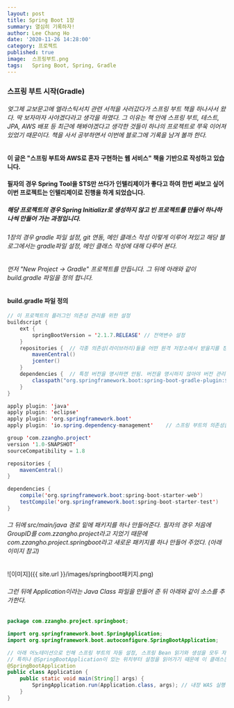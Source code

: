 ```yaml
---
layout: post
title: Spring Boot 1장
summary: 열심히 기록하자!
author: Lee Chang Ho
date: '2020-11-26 14:28:00'
category: 프로젝트
published: true
image:  스프링부트.png
tags:   Spring Boot, Spring, Gradle
---
```


### 스프링 부트 시작(Gradle)  

###### 엊그제 교보문고에 엘라스틱서치 관련 서적을 사러갔다가 스프링 부트 책을 하나사서 왔다. 딱 보자마자 사야겠다라고 생각을 하였다. 그 이유는 책 안에 스프링 부트, 테스트, JPA, AWS 배포 등 최근에 해봐야겠다고 생각한 것들이 하나의 프로젝트로 쭈욱 이어져 있었기 때문이다. 책을 사서 공부하면서 이번에 블로그에 기록을 남겨 볼까 한다.

#### 이 글은 "스프링 부트와 AWS로 혼자 구현하는 웹 서비스" 책을 기반으로 작성하고 있습니다.  
#### 필자의 경우 Spring Tool을 STS만 쓰다가 인텔리제이가 좋다고 하여 한번 써보고 싶어 이번 프로젝트는 인텔리제이로 진행을 하게 되었습니다.  

##### 해당 프로젝트의 경우 Spring Initializr로 생성하지 않고 빈 프로젝트를 만들어 하나하나씩 만들어 가는 과정입니다.  

###### 1장의 경우 gradle 파일 설정, git 연동, 메인 클래스 작성 이렇게 이루어 져있고 해당 블로그에서는 gradle파일 설정, 메인 클래스 작성에 대해 다루어 본다.  
###### 먼저 "New Project -> Gradle" 프로젝트를 만듭니다. 그 뒤에 아래와 같이 build.gradle 파일을 정의 합니다.  

#### build.gradle 파일 정의
```java
// 이 프로젝트의 플러그인 의존성 관리를 위한 설정
buildscript {
    ext {
        springBootVersion = '2.1.7.RELEASE' // 전역변수 설정
    }
    repositories {  // 각종 의존성(라이브러리)들을 어떤 원격 저장소에서 받을지를 정함.
        mavenCentral()
        jcenter()
    }
    dependencies {  // 특정 버전을 명시하면 안됨. 버전을 명시하지 않아야 버전 관리가 한 곳에 집중되고, 버전 충돌 문제도 해결됨
        classpath("org.springframework.boot:spring-boot-gradle-plugin:${springBootVersion}")
    }
}

apply plugin: 'java'
apply plugin: 'eclipse'
apply plugin: 'org.springframework.boot'
apply plugin: 'io.spring.dependency-management'    // 스프링 부트의 의존성들을 관리해 주는 플러그인(필수)

group 'com.zzangho.project'
version '1.0-SNAPSHOT'
sourceCompatibility = 1.8

repositories {
    mavenCentral()
}

dependencies {
    compile('org.springframework.boot:spring-boot-starter-web')
    testCompile('org.springframework.boot:spring-boot-starter-test')
}

```

###### 그 뒤에 src/main/java 경로 밑에 패키지를 하나 만들어준다. 필자의 경우 처음에 GroupID를 com.zzangho.project라고 지었기 때문에 com.zzangho.project.springboot라고 새로운 패키지를 하나 만들어 주었다. (아래 이미지 참고)  
![이미지]({{ site.url }}/images/springboot패키지.png)
###### 그런 뒤에 Application이라는 Java Class 파일을 만들어 준 뒤 아래와 같이 소스를 추가한다.  

```java
package com.zzangho.project.springboot;

import org.springframework.boot.SpringApplication;
import org.springframework.boot.autoconfigure.SpringBootApplication;

// 아래 어노테이션으로 인해 스프링 부트의 자동 설정, 스프링 Bean 읽기와 생성을 모두 자동으로 설정 됨
// 특히나 @SpringBootApplication이 있는 위치부터 설정을 읽어가기 때문에 이 클래스는 항상 프로젝트의 최상단에 위치해야만 함
@SpringBootApplication
public class Application {
    public static void main(String[] args) {
        SpringApplication.run(Application.class, args); // 내장 WAS 실행
    }
}

```
